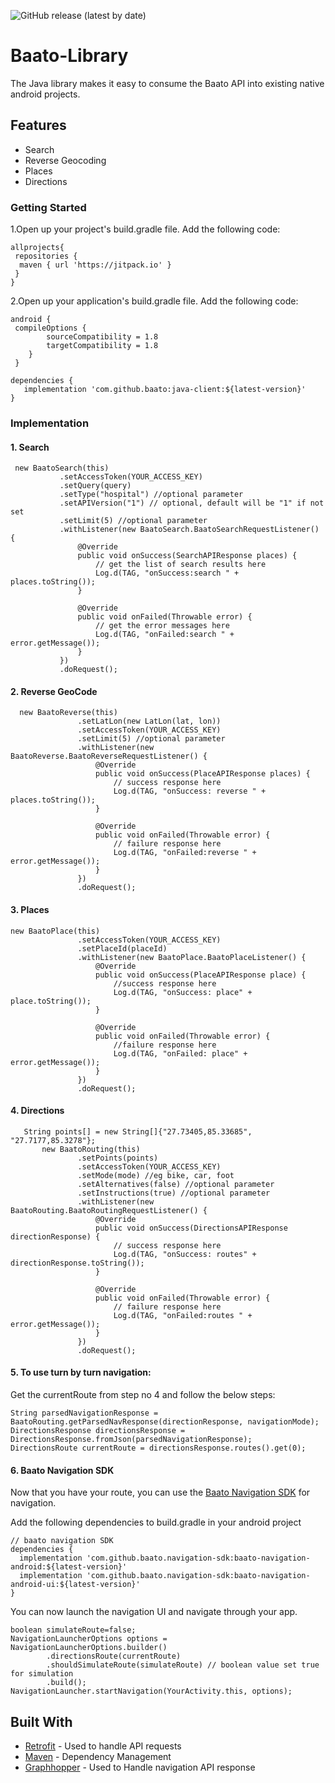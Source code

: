 ![GitHub release (latest by date)](https://img.shields.io/github/v/release/baato/java-client)

# Baato-Library

The Java library makes it easy to consume the Baato API into existing native android projects.

## Features

* Search
* Reverse Geocoding
* Places
* Directions

### Getting Started

 1.Open up your project's build.gradle file. Add the following code:
 
```
allprojects{
 repositories {
  maven { url 'https://jitpack.io' }
 }
}
```

2.Open up your application's build.gradle file. Add the following code:
```
android {
 compileOptions {
        sourceCompatibility = 1.8
        targetCompatibility = 1.8
    }
 }
```

```
dependencies {
   implementation 'com.github.baato:java-client:${latest-version}'
}
```

### Implementation

 #### 1. Search 
 
```
 new BaatoSearch(this)
           .setAccessToken(YOUR_ACCESS_KEY)
           .setQuery(query)
           .setType("hospital") //optional parameter
           .setAPIVersion("1") // optional, default will be "1" if not set
           .setLimit(5) //optional parameter
           .withListener(new BaatoSearch.BaatoSearchRequestListener() {
               @Override
               public void onSuccess(SearchAPIResponse places) {
                   // get the list of search results here
                   Log.d(TAG, "onSuccess:search " + places.toString());
               }

               @Override
               public void onFailed(Throwable error) {
                   // get the error messages here
                   Log.d(TAG, "onFailed:search " + error.getMessage());
               }
           })
           .doRequest();
```
 #### 2. Reverse GeoCode
 
 ```
   new BaatoReverse(this)
                .setLatLon(new LatLon(lat, lon))
                .setAccessToken(YOUR_ACCESS_KEY)
                .setLimit(5) //optional parameter
                .withListener(new BaatoReverse.BaatoReverseRequestListener() {
                    @Override
                    public void onSuccess(PlaceAPIResponse places) {
                        // success response here
                        Log.d(TAG, "onSuccess: reverse " + places.toString());
                    }

                    @Override
                    public void onFailed(Throwable error) {
                        // failure response here
                        Log.d(TAG, "onFailed:reverse " + error.getMessage());
                    }
                })
                .doRequest();
```
#### 3. Places
 
 ```
 new BaatoPlace(this)
                .setAccessToken(YOUR_ACCESS_KEY)
                .setPlaceId(placeId)
                .withListener(new BaatoPlace.BaatoPlaceListener() {
                    @Override
                    public void onSuccess(PlaceAPIResponse place) {
                        //success response here
                        Log.d(TAG, "onSuccess: place" + place.toString());
                    }

                    @Override
                    public void onFailed(Throwable error) {
                        //failure response here
                        Log.d(TAG, "onFailed: place" + error.getMessage());
                    }
                })
                .doRequest();
```
#### 4. Directions
 
 ```
    String points[] = new String[]{"27.73405,85.33685", "27.7177,85.3278"};
        new BaatoRouting(this)
                .setPoints(points)
                .setAccessToken(YOUR_ACCESS_KEY)
                .setMode(mode) //eg bike, car, foot
                .setAlternatives(false) //optional parameter
                .setInstructions(true) //optional parameter
                .withListener(new BaatoRouting.BaatoRoutingRequestListener() {
                    @Override
                    public void onSuccess(DirectionsAPIResponse directionResponse) {
                        // success response here
                        Log.d(TAG, "onSuccess: routes" + directionResponse.toString());
                    }

                    @Override
                    public void onFailed(Throwable error) {
                        // failure response here
                        Log.d(TAG, "onFailed:routes " + error.getMessage());
                    }
                })
                .doRequest();
```
#### 5. To use turn by turn navigation:

 Get the currentRoute from step no 4 and follow the below steps:
 
 ```
 String parsedNavigationResponse = BaatoRouting.getParsedNavResponse(directionResponse, navigationMode);
 DirectionsResponse directionsResponse = DirectionsResponse.fromJson(parsedNavigationResponse);
 DirectionsRoute currentRoute = directionsResponse.routes().get(0);
```
#### 6. Baato Navigation SDK

Now that you have your route, you can use the [Baato Navigation SDK](https://github.com/baato/navigation-sdk) for navigation.

Add the following dependencies to build.gradle in your android project

```
// baato navigation SDK
dependencies {
  implementation 'com.github.baato.navigation-sdk:baato-navigation-android:${latest-version}'
  implementation 'com.github.baato.navigation-sdk:baato-navigation-android-ui:${latest-version}'
}
```
You can now launch the navigation UI and navigate through your app. 

```
boolean simulateRoute=false;
NavigationLauncherOptions options = NavigationLauncherOptions.builder()
        .directionsRoute(currentRoute)
        .shouldSimulateRoute(simulateRoute) // boolean value set true for simulation
        .build();
NavigationLauncher.startNavigation(YourActivity.this, options);
```

## Built With

* [Retrofit](https://github.com/square/retrofit) - Used to handle API requests
* [Maven](https://maven.apache.org/) - Dependency Management
* [Graphhopper](https://github.com/graphhopper/graphhopper) - Used to Handle navigation API response
